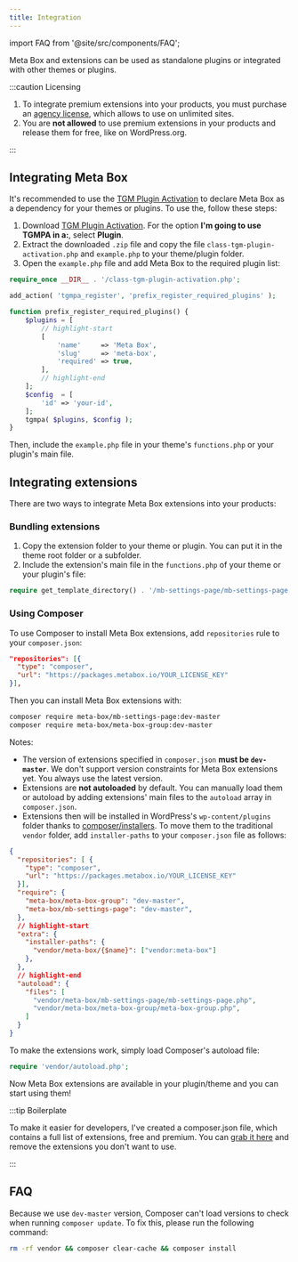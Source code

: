 ```yaml
---
title: Integration
---
```


import FAQ from '@site/src/components/FAQ';

Meta Box and extensions can be used as standalone plugins or integrated with other themes or plugins.

:::caution Licensing

1. To integrate premium extensions into your products, you must purchase an [agency license](https://metabox.io/pricing/), which allows to use on unlimited sites.
2. You are **not allowed** to use premium extensions in your products and release them for free, like on WordPress.org.

:::

## Integrating Meta Box

It's recommended to use the [TGM Plugin Activation](https://tgmpluginactivation.com) to declare Meta Box as a dependency for your themes or plugins. To use the, follow these steps:

1. Download [TGM Plugin Activation](http://tgmpluginactivation.com/download/). For the option **I'm going to use TGMPA in a:**, select **Plugin**.
1. Extract the downloaded `.zip` file and copy the file `class-tgm-plugin-activation.php` and `example.php` to your theme/plugin folder.
1. Open the `example.php` file and add Meta Box to the required plugin list:

```php
require_once __DIR__ . '/class-tgm-plugin-activation.php';

add_action( 'tgmpa_register', 'prefix_register_required_plugins' );

function prefix_register_required_plugins() {
    $plugins = [
        // highlight-start
        [
            'name'     => 'Meta Box',
            'slug'     => 'meta-box',
            'required' => true,
        ],
        // highlight-end
    ];
    $config  = [
        'id' => 'your-id',
    ];
    tgmpa( $plugins, $config );
}
```

Then, include the `example.php` file in your theme's `functions.php` or your plugin's main file.

## Integrating extensions

There are two ways to integrate Meta Box extensions into your products:

### Bundling extensions

1. Copy the extension folder to your theme or plugin. You can put it in the theme root folder or a subfolder.
1. Include the extension's main file in the `functions.php` of your theme or your plugin's file:

```php
require get_template_directory() . '/mb-settings-page/mb-settings-page.php';
```

### Using Composer

To use Composer to install Meta Box extensions, add `repositories` rule to your `composer.json`:

```json
"repositories": [{
  "type": "composer",
  "url": "https://packages.metabox.io/YOUR_LICENSE_KEY"
}],
```

Then you can install Meta Box extensions with:

```bash
composer require meta-box/mb-settings-page:dev-master
composer require meta-box/meta-box-group:dev-master
```

Notes:

- The version of extensions specified in `composer.json` **must be `dev-master`**. We don't support version constraints for Meta Box extensions yet. You always use the latest version.
- Extensions are **not autoloaded** by default. You can manually load them or autoload by adding extensions' main files to the `autoload` array in `composer.json`.
- Extensions then will be installed in WordPress's `wp-content/plugins` folder thanks to [composer/installers](https://github.com/composer/installers). To move them to the traditional `vendor` folder, add `installer-paths` to your `composer.json` file as follows:

```json
{
  "repositories": [ {
    "type": "composer",
    "url": "https://packages.metabox.io/YOUR_LICENSE_KEY"
  }],
  "require": {
    "meta-box/meta-box-group": "dev-master",
    "meta-box/mb-settings-page": "dev-master",
  },
  // highlight-start
  "extra": {
    "installer-paths": {
      "vendor/meta-box/{$name}": ["vendor:meta-box"]
    },
  },
  // highlight-end
  "autoload": {
    "files": [
      "vendor/meta-box/mb-settings-page/mb-settings-page.php",
      "vendor/meta-box/meta-box-group/meta-box-group.php",
    ]
  }
}
```

To make the extensions work, simply load Composer's autoload file:

```php
require 'vendor/autoload.php';
```

Now Meta Box extensions are available in your plugin/theme and you can start using them!

:::tip Boilerplate

To make it easier for developers, I've created a composer.json file, which contains a full list of extensions, free and premium. You can [grab it here](https://github.com/wpmetabox/library/blob/master/composer/composer.json) and remove the extensions you don't want to use.

:::

## FAQ

<FAQ question="Why can't I update with Composer?">

Because we use `dev-master` version, Composer can't load versions to check when running `composer update`. To fix this, please run the following command:

```bash
rm -rf vendor && composer clear-cache && composer install
```

</FAQ>